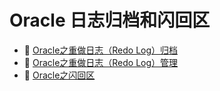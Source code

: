 # Oracle 日志归档和闪回区

* 📄 [Oracle之重做日志（Redo Log）归档](siyuan://blocks/20240314095026-czk7wdz)
* 📄 [Oracle之重做日志（Redo Log）管理](siyuan://blocks/20240314092307-3c0eicl)
* 📄 [Oracle之闪回区](siyuan://blocks/20240314095055-cio122a)

　　‍
